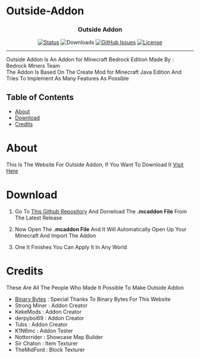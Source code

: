 # Outside-Addon

<h3 align="center">Outside Addon</h3>

<div align="center">

[![Status](https://img.shields.io/badge/status-active-success.svg)]()
![Downloads](https://img.shields.io/github/downloads/BedrockMinersTeam/Outside-Addon/total)
[![GitHub Issues](https://img.shields.io/github/issues/BedrockMinersTeam/Outside-Addon.svg)](https://github.com/BedrockMinersTeam/Outside-Addon/issues)
[![License](https://img.shields.io/badge/license-MIT-blue.svg)](/LICENSE)

</div>

---

<p>Outside Addon Is An Addon for Minecraft Bedrock Edition Made By : Bedrock Miners Team<br>
The Addon Is Based On The Create Mod for Minecraft Java Edition And Tries To Implement As Many Features As Possible
</p>

## Table of Contents

- [About](#about)
- [Download](#download)
- [Credits](#credits)

## <h1 id="about">About</h1>

This Is The Website For Outside Addon, If You Want To Download It <a href="https://github.com/BedrockMinersTeam/Outside-Addon">Visit Here</a>

## <h1 id="download">Download</h1>

1. Go To <a href="https://github.com/BedrockMinersTeam/Outside-Addon">This Github Repository</a> And Donwload The **.mcaddon File** From The Latest Release

2. Now Open The **.mcaddon File** And It Will Automatically Open Up Your Minecraft And Import The Addon

3. One It Finishes You Can Apply It In Any World

## <h1 id="credits">Credits</h1>

These Are All The People Who Made It Possible To Make Outside Addon

- <a href="https://github.com/Binary-Bytes">Binary Bytes</a> : Special Thanks To Binary Bytes For This Website
- Strong Miner : Addon Creator
- KekeMods : Addon Creator
- derpyboi69 : Addon Creator
- Tubs : Addon Creator
- K1N6mc : Addon Tester
- Nottorrider : Showcase Map Builder
- Sir Chaton : Item Texturer
- TheMidFord : Block Texturer
